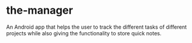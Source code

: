 # the-manager
An Android app that helps the user to track the different tasks of different projects while also giving the functionality to store quick notes.
